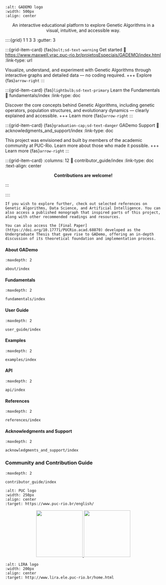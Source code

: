 
```{image} _static/gademo-logo.PNG
:alt: GADEMO logo
:width: 500px
:align: center
```

<p align="center">
An interactive educational platform to explore Genetic Algorithms in a visual, intuitive, and accessible way.
</p>

::::{grid} 1 1 3 3
:gutter: 3

:::{grid-item-card} {fas}`bolt;sd-text-warning` Get started
:link: https://www.maxwell.vrac.puc-rio.br/projetosEspeciais/GADEMO/index.html
:link-type: url

Visualize, understand, and experiment with Genetic Algorithms through interactive graphs and detailed data — no coding required.
+++
Explore {fas}`arrow-right`
:::

:::{grid-item-card} {fas}`lightbulb;sd-text-primary` Learn the Fundamentals
:link: fundamentals/index
:link-type: doc

Discover the core concepts behind Genetic Algorithms, including genetic operators, population structures, and evolutionary dynamics — clearly explained and accessible.
+++
Learn more {fas}`arrow-right`
:::

:::{grid-item-card} {fas}`graduation-cap;sd-text-danger` GADemo Support
:link: acknowledgments_and_support/index
:link-type: doc

This project was envisioned and built by members of the academic community at PUC-Rio.
Learn more about those who made it possible.
+++
Learn more {fas}`arrow-right`
:::

:::{grid-item-card}
:columns: 12
:link: contributor_guide/index
:link-type: doc
:text-align: center

<div align="center">
  <i class="fa-solid fa-heart" style="color: #00BFFF;"></i>
  <strong>Contributions are welcome!</strong>
  <i class="fa-solid fa-heart" style="color: #00BFFF;"></i>
</div>

:::

::::

```{seealso}
If you wish to explore further, check out selected references on Genetic Algorithms, Data Science, and Artificial Intelligence. You can also access a published monograph that inspired parts of this project, along with other recommended readings and resources.

You can also access the [Final Paper](https://doi.org/10.17771/PUCRio.acad.68870) developed as the Undergraduate Thesis that gave rise to GADemo, offering an in-depth discussion of its theoretical foundation and implementation process.
```

#### About GADemo

```{toctree}
:maxdepth: 2

about/index
```

#### Fundamentals

```{toctree}
:maxdepth: 2

fundamentals/index
```

#### User Guide

```{toctree}
:maxdepth: 2

user_guide/index
```

#### Examples

```{toctree}
:maxdepth: 2

examples/index
```

#### API

```{toctree}
:maxdepth: 2

api/index
```

#### References

```{toctree}
:maxdepth: 2

references/index
```

#### Acknowledgments and Support

```{toctree}
:maxdepth: 2

acknowledgments_and_support/index
```

### Community and Contribution Guide

```{toctree}
:maxdepth: 2

contributor_guide/index
```

```{image} _static/pucrio-logo.png
:alt: PUC logo
:width: 250px
:align: center
:target: https://www.puc-rio.br/english/
```

<!-- ```{image} _static/dee-logo.png
:alt: DEE logo
:width: 150px
:align: center
:target: http://www.ele.puc-rio.br/en/
``` -->


<div style="text-align: center;">
    <a href="http://www.ele.puc-rio.br/en/" target="_blank">
        <img src="_static/dee-dark.png" class="only-dark" style="width: 150px;">
        <img src="_static/dee-light.png" class="only-light" style="width: 150px;">
    </a>
</div>


```{image} _static/lira-logo2.PNG
:alt: LIRA logo
:width: 200px
:align: center
:target: http://www.lira.ele.puc-rio.br/home.html
```

